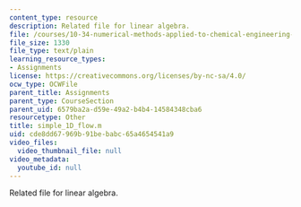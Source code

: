 ```yaml
---
content_type: resource
description: Related file for linear algebra.
file: /courses/10-34-numerical-methods-applied-to-chemical-engineering-fall-2005/cde8dd67969b91bebabc65a4654541a9_simple_1D_flow.m
file_size: 1330
file_type: text/plain
learning_resource_types:
- Assignments
license: https://creativecommons.org/licenses/by-nc-sa/4.0/
ocw_type: OCWFile
parent_title: Assignments
parent_type: CourseSection
parent_uid: 6579ba2a-d59e-49a2-b4b4-14584348cba6
resourcetype: Other
title: simple_1D_flow.m
uid: cde8dd67-969b-91be-babc-65a4654541a9
video_files:
  video_thumbnail_file: null
video_metadata:
  youtube_id: null
---
```

Related file for linear algebra.